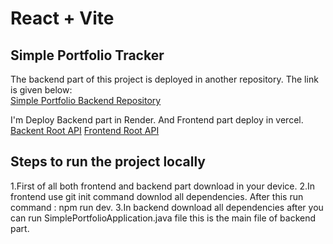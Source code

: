 # React + Vite 

## Simple Portfolio Tracker

The backend part of this project is deployed in another repository. The link is given below:  
[Simple Portfolio Backend Repository](https://github.com/HarshHadiya04/simple_portfolio)

I'm Deploy Backend part in Render. And Frontend part deploy in vercel.
[Backent Root API](https://simple-portfolio-1q97.onrender.com)
[Frontend Root API](https://simple-portfolio-tracker-one.vercel.app)

##  Steps to run the project locally

1.First of all both frontend and backend part download in your device.
2.In frontend use git init command downlod all dependencies. After this run command : npm run dev.
3.In backend download all dependencies after you can run SimplePortfolioApplication.java file this is the main file of backend part.

